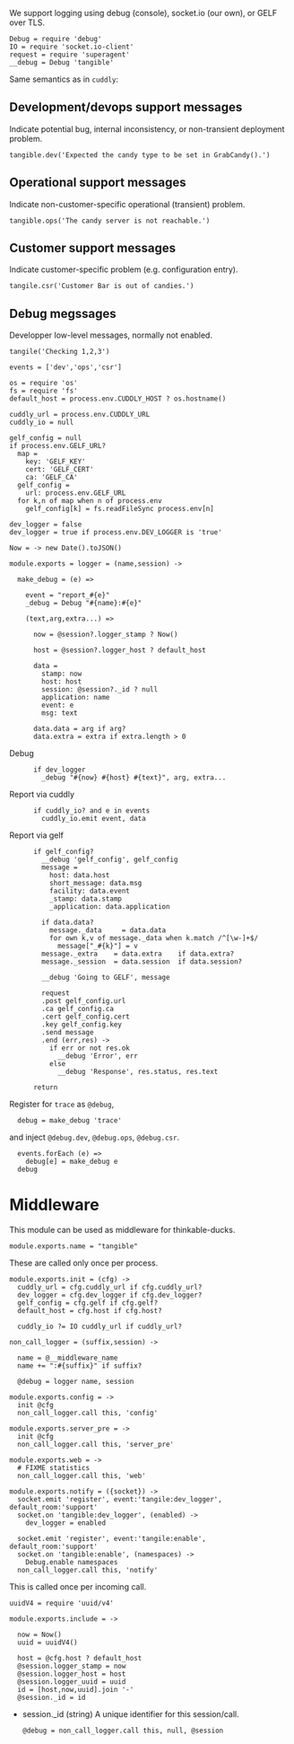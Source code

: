 We support logging using debug (console), socket.io (our own), or GELF over TLS.

    Debug = require 'debug'
    IO = require 'socket.io-client'
    request = require 'superagent'
    __debug = Debug 'tangible'

Same semantics as in `cuddly`:

Development/devops support messages
-----------------------------------

Indicate potential bug, internal inconsistency, or non-transient deployment problem.

```
tangible.dev('Expected the candy type to be set in GrabCandy().')
```

Operational support messages
----------------------------

Indicate non-customer-specific operational (transient) problem.

```
tangible.ops('The candy server is not reachable.')
```

Customer support messages
-------------------------

Indicate customer-specific problem (e.g. configuration entry).

```
tangile.csr('Customer Bar is out of candies.')
```

Debug megssages
---------------

Developper low-level messages, normally not enabled.

```
tangile('Checking 1,2,3')
```


    events = ['dev','ops','csr']

    os = require 'os'
    fs = require 'fs'
    default_host = process.env.CUDDLY_HOST ? os.hostname()

    cuddly_url = process.env.CUDDLY_URL
    cuddly_io = null

    gelf_config = null
    if process.env.GELF_URL?
      map =
        key: 'GELF_KEY'
        cert: 'GELF_CERT'
        ca: 'GELF_CA'
      gelf_config =
        url: process.env.GELF_URL
      for k,n of map when n of process.env
        gelf_config[k] = fs.readFileSync process.env[n]

    dev_logger = false
    dev_logger = true if process.env.DEV_LOGGER is 'true'

    Now = -> new Date().toJSON()

    module.exports = logger = (name,session) ->

      make_debug = (e) =>

        event = "report_#{e}"
        _debug = Debug "#{name}:#{e}"

        (text,arg,extra...) =>

          now = @session?.logger_stamp ? Now()

          host = @session?.logger_host ? default_host

          data =
            stamp: now
            host: host
            session: @session?._id ? null
            application: name
            event: e
            msg: text

          data.data = arg if arg?
          data.extra = extra if extra.length > 0

Debug

          if dev_logger
            _debug "#{now} #{host} #{text}", arg, extra...

Report via cuddly

          if cuddly_io? and e in events
            cuddly_io.emit event, data

Report via gelf

          if gelf_config?
            __debug 'gelf_config', gelf_config
            message =
              host: data.host
              short_message: data.msg
              facility: data.event
              _stamp: data.stamp
              _application: data.application

            if data.data?
              message._data     = data.data
              for own k,v of message._data when k.match /^[\w-]+$/
                message["_#{k}"] = v
            message._extra    = data.extra    if data.extra?
            message._session  = data.session  if data.session?

            __debug 'Going to GELF', message

            request
            .post gelf_config.url
            .ca gelf_config.ca
            .cert gelf_config.cert
            .key gelf_config.key
            .send message
            .end (err,res) ->
              if err or not res.ok
                __debug 'Error', err
              else
                __debug 'Response', res.status, res.text

          return

Register for `trace` as `@debug`,

      debug = make_debug 'trace'

and inject `@debug.dev`, `@debug.ops`, `@debug.csr`.

      events.forEach (e) =>
        debug[e] = make_debug e
      debug

Middleware
==========

This module can be used as middleware for thinkable-ducks.

    module.exports.name = "tangible"

These are called only once per process.

    module.exports.init = (cfg) ->
      cuddly_url = cfg.cuddly_url if cfg.cuddly_url?
      dev_logger = cfg.dev_logger if cfg.dev_logger?
      gelf_config = cfg.gelf if cfg.gelf?
      default_host = cfg.host if cfg.host?

      cuddly_io ?= IO cuddly_url if cuddly_url?

    non_call_logger = (suffix,session) ->

      name = @__middleware_name
      name += ":#{suffix}" if suffix?

      @debug = logger name, session

    module.exports.config = ->
      init @cfg
      non_call_logger.call this, 'config'

    module.exports.server_pre = ->
      init @cfg
      non_call_logger.call this, 'server_pre'

    module.exports.web = ->
      # FIXME statistics
      non_call_logger.call this, 'web'

    module.exports.notify = ({socket}) ->
      socket.emit 'register', event:'tangile:dev_logger', default_room:'support'
      socket.on 'tangible:dev_logger', (enabled) ->
        dev_logger = enabled

      socket.emit 'register', event:'tangile:enable', default_room:'support'
      socket.on 'tangible:enable', (namespaces) ->
        Debug.enable namespaces
      non_call_logger.call this, 'notify'

This is called once per incoming call.

    uuidV4 = require 'uuid/v4'

    module.exports.include = ->

      now = Now()
      uuid = uuidV4()

      host = @cfg.host ? default_host
      @session.logger_stamp = now
      @session.logger_host = host
      @session.logger_uuid = uuid
      id = [host,now,uuid].join '-'
      @session._id = id

* session._id (string) A unique identifier for this session/call.

      @debug = non_call_logger.call this, null, @session
